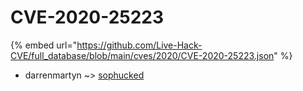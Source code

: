 # CVE-2020-25223
{% embed url="https://github.com/Live-Hack-CVE/full_database/blob/main/cves/2020/CVE-2020-25223.json" %}

* darrenmartyn ~> [sophucked](https://www.alice-snow.ru/2020/database/cve-2020-25223/sophucked-darrenmartyn)